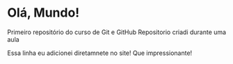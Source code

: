 # Olá, Mundo!
 Primeiro repositório do curso de Git e GitHub
 Repositorio criadi durante uma aula
 
 Essa linha eu adicionei diretamnete no site! Que impressionante!
